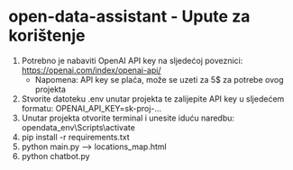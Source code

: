 # open-data-assistant - Upute za korištenje

1. Potrebno je nabaviti OpenAI API key na sljedećoj poveznici: https://openai.com/index/openai-api/
    - Napomena: API key se plaća, može se uzeti za 5$ za potrebe ovog projekta
2. Stvorite datoteku .env unutar projekta te zalijepite API key u sljedećem formatu: OPENAI_API_KEY=sk-proj-…
3. Unutar projekta otvorite terminal i unesite iduću naredbu: opendata_env\Scripts\activate
4. pip install -r requirements.txt
5. python main.py --> locations_map.html
6. python chatbot.py
